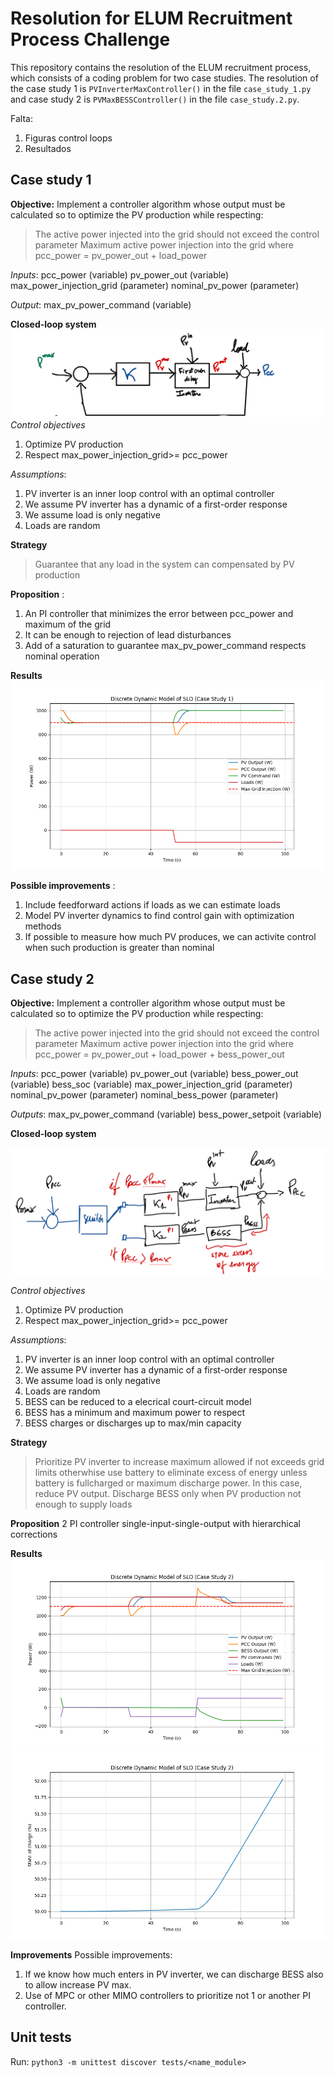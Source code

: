 # Resolution for ELUM Recruitment Process Challenge
This repository contains the resolution of the ELUM recruitment process, which consists of a coding problem for two case studies. The resolution of the case study 1 is `PVInverterMaxController()` in the file `case_study_1.py` and case study 2 is `PVMaxBESSController()` in the file `case_study.2.py`.

Falta:
1. Figuras control loops
5. Resultados 

## Case study 1


**Objective:** Implement a controller algorithm whose output must be calculated so to optimize the PV production while respecting:
> The active power injected into the grid should not exceed the control parameter Maximum active power injection into the grid where 
pcc_power = pv_power_out + load_power

*Inputs*:
pcc_power (variable)
pv_power_out (variable)
max_power_injection_grid (parameter)
nominal_pv_power (parameter)

*Output*:
max_pv_power_command (variable)

**Closed-loop system**
![description](./documents/IMG_0285.jpg)
*Control objectives*
1. Optimize PV production
2. Respect max_power_injection_grid>= pcc_power

*Assumptions*:
1. PV inverter is an inner loop control with an optimal controller
2. We assume PV inverter has a dynamic of a first-order response
3. We assume load is only negative
4. Loads are random

**Strategy**
>Guarantee that any load in the system can compensated by PV production

**Proposition** : 
1. An PI controller that minimizes the error between pcc_power and maximum of the grid 
2. It can be enough to rejection of lead disturbances
3. Add of a saturation to guarantee max_pv_power_command respects nominal operation


**Results**
![description](./documents/case_study_1_PI_only.png)

**Possible improvements** :
1. Include feedforward actions if loads as we can estimate loads
2. Model PV inverter dynamics to find control gain with optimization methods
3. If possible to measure how much PV produces, we can activite control when such production is greater than nominal



## Case study 2


**Objective:** Implement a controller algorithm whose output must be calculated so to optimize the PV production while respecting:
> The active power injected into the grid should not exceed the control parameter Maximum active power injection into the grid where 
pcc_power = pv_power_out + load_power + bess_power_out

*Inputs*:
pcc_power (variable)
pv_power_out (variable)
bess_power_out (variable)
bess_soc (variable)
max_power_injection_grid (parameter)
nominal_pv_power (parameter)
nominal_bess_power (parameter)

*Outputs*:
max_pv_power_command (variable)
bess_power_setpoit (variable)

**Closed-loop system**

![description](./documents/IMG_0286.jpg)


*Control objectives*
1. Optimize PV production
2. Respect max_power_injection_grid>= pcc_power

*Assumptions*:
1. PV inverter is an inner loop control with an optimal controller
2. We assume PV inverter has a dynamic of a first-order response
3. We assume load is only negative
4. Loads are random
5. BESS can be reduced to a elecrical court-circuit model 
6. BESS has a minimum and maximum power to respect
7. BESS charges or discharges up to max/min capacity

**Strategy**
>Prioritize PV inverter to increase maximum allowed if not exceeds grid limits
otherwhise use battery to eliminate excess of energy unless battery is fullcharged or maximum discharge power. In this case, reduce PV output.
Discharge BESS only when PV production not enough to supply loads


**Proposition**
2 PI controller single-input-single-output with hierarchical corrections

**Results**
![description](./documents/case_study_2_PI_step_loads.png)
![description](./documents/case_study_2_PI_step_loads_soc.png)

**Improvements**
Possible improvements:
1. If we know how much enters in PV inverter, we can discharge BESS also to allow increase PV max.
2. Use of MPC or other MIMO controllers to prioritize not 1 or another PI controller.

## Unit tests
Run:
`python3 -m unittest discover tests/<name_module>`